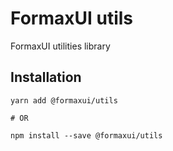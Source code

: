 # FormaxUI utils

FormaxUI utilities library

## Installation

```text
yarn add @formaxui/utils

# OR

npm install --save @formaxui/utils
```
